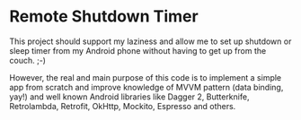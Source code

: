 # Remote Shutdown Timer
This project should support my laziness and allow me to set up shutdown or sleep timer from my Android phone without having to get up from the couch. ;-)

However, the real and main purpose of this code is to implement a simple app from scratch and improve knowledge of MVVM pattern (data binding, yay!) and well known Android libraries like Dagger 2, Butterknife, Retrolambda, Retrofit, OkHttp, Mockito, Espresso and others.